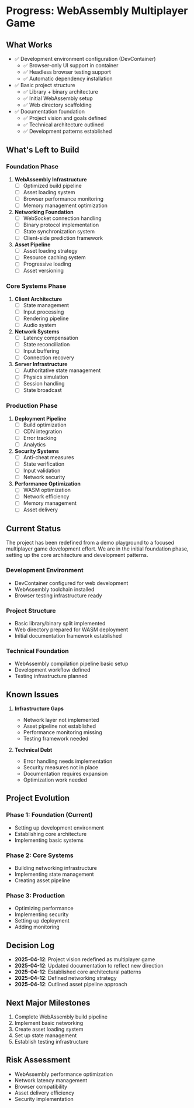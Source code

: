 # Progress: WebAssembly Multiplayer Game

## What Works
- ✅ Development environment configuration (DevContainer)
  - ✅ Browser-only UI support in container
  - ✅ Headless browser testing support
  - ✅ Automatic dependency installation
- ✅ Basic project structure
  - ✅ Library + binary architecture
  - ✅ Initial WebAssembly setup
  - ✅ Web directory scaffolding
- ✅ Documentation foundation
  - ✅ Project vision and goals defined
  - ✅ Technical architecture outlined
  - ✅ Development patterns established

## What's Left to Build

### Foundation Phase
1. **WebAssembly Infrastructure**
   - [ ] Optimized build pipeline
   - [ ] Asset loading system
   - [ ] Browser performance monitoring
   - [ ] Memory management optimization

2. **Networking Foundation**
   - [ ] WebSocket connection handling
   - [ ] Binary protocol implementation
   - [ ] State synchronization system
   - [ ] Client-side prediction framework

3. **Asset Pipeline**
   - [ ] Asset loading strategy
   - [ ] Resource caching system
   - [ ] Progressive loading
   - [ ] Asset versioning

### Core Systems Phase
1. **Client Architecture**
   - [ ] State management
   - [ ] Input processing
   - [ ] Rendering pipeline
   - [ ] Audio system

2. **Network Systems**
   - [ ] Latency compensation
   - [ ] State reconciliation
   - [ ] Input buffering
   - [ ] Connection recovery

3. **Server Infrastructure**
   - [ ] Authoritative state management
   - [ ] Physics simulation
   - [ ] Session handling
   - [ ] State broadcast

### Production Phase
1. **Deployment Pipeline**
   - [ ] Build optimization
   - [ ] CDN integration
   - [ ] Error tracking
   - [ ] Analytics

2. **Security Systems**
   - [ ] Anti-cheat measures
   - [ ] State verification
   - [ ] Input validation
   - [ ] Network security

3. **Performance Optimization**
   - [ ] WASM optimization
   - [ ] Network efficiency
   - [ ] Memory management
   - [ ] Asset delivery

## Current Status
The project has been redefined from a demo playground to a focused multiplayer game development effort. We are in the initial foundation phase, setting up the core architecture and development patterns.

### Development Environment
- DevContainer configured for web development
- WebAssembly toolchain installed
- Browser testing infrastructure ready

### Project Structure
- Basic library/binary split implemented
- Web directory prepared for WASM deployment
- Initial documentation framework established

### Technical Foundation
- WebAssembly compilation pipeline basic setup
- Development workflow defined
- Testing infrastructure planned

## Known Issues
1. **Infrastructure Gaps**
   - Network layer not implemented
   - Asset pipeline not established
   - Performance monitoring missing
   - Testing framework needed

2. **Technical Debt**
   - Error handling needs implementation
   - Security measures not in place
   - Documentation requires expansion
   - Optimization work needed

## Project Evolution

### Phase 1: Foundation (Current)
- Setting up development environment
- Establishing core architecture
- Implementing basic systems

### Phase 2: Core Systems
- Building networking infrastructure
- Implementing state management
- Creating asset pipeline

### Phase 3: Production
- Optimizing performance
- Implementing security
- Setting up deployment
- Adding monitoring

## Decision Log
- **2025-04-12**: Project vision redefined as multiplayer game
- **2025-04-12**: Updated documentation to reflect new direction
- **2025-04-12**: Established core architectural patterns
- **2025-04-12**: Defined networking strategy
- **2025-04-12**: Outlined asset pipeline approach

## Next Major Milestones
1. Complete WebAssembly build pipeline
2. Implement basic networking
3. Create asset loading system
4. Set up state management
5. Establish testing infrastructure

## Risk Assessment
- WebAssembly performance optimization
- Network latency management
- Browser compatibility
- Asset delivery efficiency
- Security implementation
